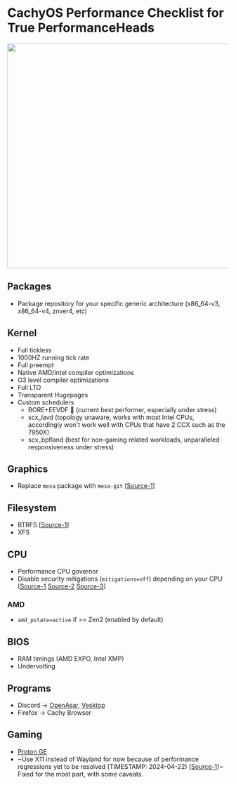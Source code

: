 # CachyOS Performance Checklist for True PerformanceHeads

<img src="swoletux.png" width="512">

## Packages

- Package repository for your specific generic architecture (x86_64-v3, x86_64-v4, znver4, etc)

## Kernel

- Full tickless
- 1000HZ running tick rate
- Full preempt
- Native AMD/Intel compiler optimizations
- O3 level compiler optimizations
- Full LTO
- Transparent Hugepages
- Custom schedulers
	- BORE+EEVDF 👑 (current best performer, especially under stress)
	- scx_lavd (topology unaware, works with most Intel CPUs, accordingly won't work well with CPUs that have 2 CCX such as the 7950X)
	- scx_bpfland (best for non-gaming related workloads, unparalleled responsiveness under stress)

## Graphics

- Replace `mesa` package with `mesa-git` \[[Source-1](https://flightlesssomething.duckdns.org/benchmark/54)\]

## Filesystem

- BTRFS \[[Source-1](https://discuss.cachyos.org/t/cachyos-performance-checklist-for-true-performanceheads/123/2)\]
- XFS

## CPU

- Performance CPU governor
- Disable security mitigations (`mitigations=off`) depending on your CPU \[[Source-1](https://www.phoronix.com/news/AMD-Zen-4-Mitigations-Off) [Source-2](https://www.phoronix.com/review/amd-inception-benchmarks) [Source-3](https://www.phoronix.com/review/retbleed-benchmark)\]

### AMD

- `amd_pstate=active` if >= Zen2 (enabled by default)

## BIOS

- RAM timings (AMD EXPO, Intel XMP)
- Undervolting

## Programs

- Discord -> [OpenAsar](https://openasar.dev/), [Vesktop](https://github.com/Vencord/Vesktop)
- Firefox -> Cachy Browser

## Gaming

- [Proton GE](https://github.com/GloriousEggroll/proton-ge-custom)
- ~Use X11 instead of Wayland for now because of performance regressions yet to be resolved (TIMESTAMP: 2024-04-22) \[[Source-1](https://www.youtube.com/watch?v=Xr3bLN3tZjU)\]~ Fixed for the most part, with some caveats.